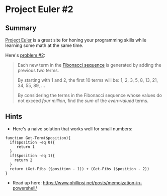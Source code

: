 # Project Euler #2

## Summary

[Project Euler](https://projecteuler.net/) is a great site 
for honing your programming skills while learning some 
math at the same time.

Here's [problem #2](https://projecteuler.net/problem=2):
> Each new term in the [Fibonacci sequence](https://en.wikipedia.org/wiki/Fibonacci_number)
> is generated by adding the previous two terms.  
>
> By starting with 1 and 2, the first 10 terms will be:
>   1, 2, 3, 5, 8, 13, 21, 34, 55, 89, ...
>
> By considering the terms in the Fibonacci sequence whose 
> values do not exceed _four million_, find the _sum_ of the 
> _even-valued_ terms.




## Hints
* Here's a naive solution that works well for small numbers:
```
function Get-Term($position){
  if($position -eq 0){
     return 1
  }
  if($position -eq 1){
    return 2
  }
  return (Get-Fibs ($position - 1)) + (Get-Fibs ($position - 2))
}
```
* Read up here: https://www.phillipsj.net/posts/memoization-in-powershell/
